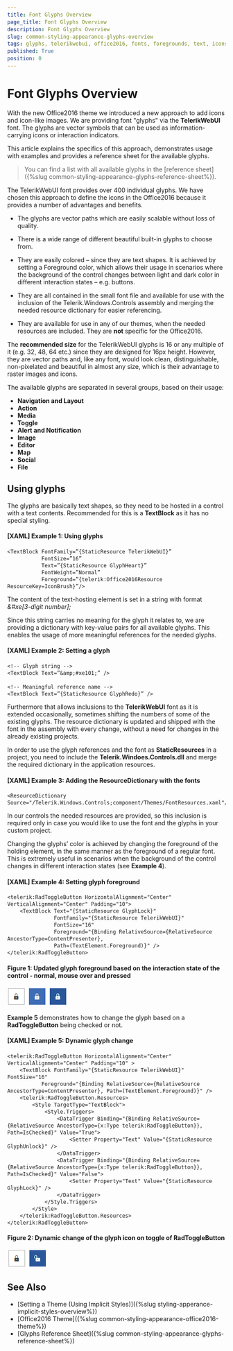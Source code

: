 ```yaml
---
title: Font Glyphs Overview
page_title: Font Glyphs Overview
description: Font Glyphs Overview
slug: common-styling-appearance-glyphs-overview
tags: glyphs, telerikwebui, office2016, fonts, foregrounds, text, icons
published: True
position: 0
---
```


# Font Glyphs Overview

With the new Office2016 theme we introduced a new approach to add icons and icon-like images. We are providing font "glyphs" via the __TelerikWebUI__ font. The glyphs are vector symbols that can be used as information-carrying icons or interaction indicators. 

This article explains the specifics of this approach, demonstrates usage with examples and provides a reference sheet for the available glyphs.

> You can find a list with all available glyphs in the [reference sheet]({%slug common-styling-appearance-glyphs-reference-sheet%}).

The TelerikWebUI font provides over 400 individual glyphs. We have chosen this approach to define the icons in the Office2016 because it provides a number of advantages and benefits.
* The glyphs are vector paths which are easily scalable without loss of quality.

* There is a wide range of different beautiful built-in glyphs to choose from.

* They are easily colored – since they are text shapes. It is achieved by setting a Foreground color, which allows their usage in scenarios where the background of the control changes between light and dark color in different interaction states – e.g. buttons.

* They are all contained in the small font file and available for use with the inclusion of the Telerik.Windows.Controls assembly and merging the needed resource dictionary for easier referencing.

* They are available for use in any of our themes, when the needed resources are included. They are __not__ specific for the Office2016.

The __recommended size__ for the TelerikWebUI glyphs is 16 or any multiple of it (e.g. 32, 48, 64 etc.) since they are designed for 16px height. However, they are vector paths and, like any font, would look clean, distinguishable, non-pixelated and beautiful in almost any size, which is their advantage to raster images and icons.

The available glyphs are separated in several groups, based on their usage:
* __Navigation and Layout__
* __Action__
* __Media__
* __Toggle__
* __Alert and Notification__
* __Image__
* __Editor__
* __Map__
* __Social__
* __File__

## Using glyphs

The glyphs are basically text shapes, so they need to be hosted in a control with a text contents. Recommended for this is a __TextBlock__ as it has no special styling.

#### __[XAML] Example 1: Using glyphs__
	<TextBlock FontFamily=”{StaticResource TelerikWebUI}” 
			   FontSize=”16” 
			   Text=”{StaticResource GlyphHeart}” 
			   FontWeight=”Normal” 
			   Foreground=”{telerik:Office2016Resource ResourceKey=IconBrush}”/>

The content of the text-hosting element is set in a string with format *&#xe[3-digit number];*

Since this string carries no meaning for the glyph it relates to, we are providing a dictionary with key-value pairs for all available glyphs. This enables the usage of more meaningful references for the needed glyphs.

#### __[XAML] Example 2: Setting a glyph__
	<!-- Glyph string -->
	<TextBlock Text=”&amp;#xe101;” /> 
	
	<!-- Meaningful reference name -->
	<TextBlock Text=”{StaticResource GlyphRedo}” /> 

Furthermore that allows inclusions to the __TelerikWebUI__ font as it is extended occasionally, sometimes shifting the numbers of some of the existing glyphs. The resource dictionary is updated and shipped with the font in the assembly with every change, without a need for changes in the already existing projects.

In order to use the glyph references and the font as __StaticResources__ in a project, you need to include the __Telerik.Windoes.Controls.dll__ and merge the required dictionary in the application resources.

#### __[XAML] Example 3: Adding the ResourceDictionary with the fonts__
	<ResourceDictionary Source="/Telerik.Windows.Controls;component/Themes/FontResources.xaml"/> 

In our controls the needed resources are provided, so this inclusion is required only in case you would like to use the font and the glyphs in your custom project.

Changing the glyphs’ color is achieved by changing the foreground of the holding element, in the same manner as the foreground of a regular font. This is extremely useful in scenarios when the background of the control changes in different interaction states (see __Example 4__).

#### __[XAML] Example 4: Setting glyph foreground__
	<telerik:RadToggleButton HorizontalAlignment="Center" VerticalAlignment="Center" Padding="10">
		<TextBlock Text="{StaticResource GlyphLock}" 
		           FontFamily="{StaticResource TelerikWebUI}" 
				   FontSize="16" 
				   Foreground="{Binding RelativeSource={RelativeSource AncestorType=ContentPresenter}, 
				   Path=(TextElement.Foreground)}" />
	</telerik:RadToggleButton>

#### __Figure 1: Updated glyph foreground based on the interaction state of the control - normal, mouse over and pressed__  
![](images/common-styling-appearance-glyphs-overview-0.png)

__Example 5__ demonstrates how to change the glyph based on a __RadToggleButton__ being checked or not.

#### __[XAML] Example 5: Dynamic glyph change__
	<telerik:RadToggleButton HorizontalAlignment="Center" VerticalAlignment="Center" Padding="10" >
		<TextBlock FontFamily="{StaticResource TelerikWebUI}" FontSize="16"
			   Foreground="{Binding RelativeSource={RelativeSource AncestorType=ContentPresenter}, Path=(TextElement.Foreground)}" />
		<telerik:RadToggleButton.Resources>
			<Style TargetType="TextBlock">
				<Style.Triggers>
					<DataTrigger Binding="{Binding RelativeSource={RelativeSource AncestorType={x:Type telerik:RadToggleButton}}, Path=IsChecked}" Value="True">
						<Setter Property="Text" Value="{StaticResource GlyphUnlock}" />
					</DataTrigger>
					<DataTrigger Binding="{Binding RelativeSource={RelativeSource AncestorType={x:Type telerik:RadToggleButton}}, Path=IsChecked}" Value="False">
						<Setter Property="Text" Value="{StaticResource GlyphLock}" />
					</DataTrigger>
				</Style.Triggers>
			</Style>
		</telerik:RadToggleButton.Resources>
	</telerik:RadToggleButton>

#### __Figure 2: Dynamic change of the glyph icon on toggle of RadToggleButton__  
![](images/common-styling-appearance-glyphs-overview-1.png)

## See Also

* [Setting a Theme (Using  Implicit Styles)]({%slug styling-apperance-implicit-styles-overview%})
* [Office2016 Theme]({%slug common-styling-appearance-office2016-theme%})
* [Glyphs Reference Sheet]({%slug common-styling-appearance-glyphs-reference-sheet%})
